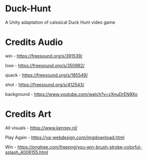 # Duck-Hunt
 A Unity adaptation of calssical Duck Hunt video game
 
 
# Credits Audio
win - https://freesound.org/s/391539/

lose - https://freesound.org/s/350982/

quack - https://freesound.org/s/185549/

shot - https://freesound.org/s/412543/

background - https://www.youtube.com/watch?v=zXnuDrEN9Xo


# Credits Art
All visuals - https://www.kenney.nl/

Play Again - https://ya-webdesign.com/imgdownload.html

Win - https://pngtree.com/freepng/you-win-brush-stroke-colorful-splash_4006155.html



 
